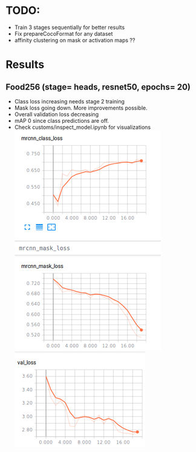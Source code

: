 # TODO:
- Train 3 stages sequentially for better results
- Fix prepareCocoFormat for any dataset
- affinity clustering on mask or activation maps ??


# Results
## Food256 (stage= heads, resnet50, epochs= 20)
- Class loss increasing needs stage 2 training
- Mask loss going down. More improvements possible.
- Overall validation loss decreasing
- mAP 0 since class predictions are off.
- Check customs/inspect_model.ipynb for visualizations
![mask_class](./pics/class_mask.png)
![val_loss](./pics/val_loss.png)
